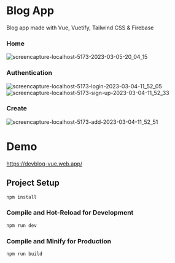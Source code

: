 # Blog App

Blog app made with Vue, Vuetify, Tailwind CSS & Firebase

### Home
![screencapture-localhost-5173-2023-03-05-20_04_15](https://user-images.githubusercontent.com/37959710/222966906-e2638e11-2648-4b0d-ace0-0e2243508773.png)

### Authentication
![screencapture-localhost-5173-login-2023-03-04-11_52_05](https://user-images.githubusercontent.com/37959710/222966631-9517ac77-a55f-4ccd-870d-9fe55184b156.png)
![screencapture-localhost-5173-sign-up-2023-03-04-11_52_33](https://user-images.githubusercontent.com/37959710/222966634-2836ded3-41d9-411f-aa9c-ff8b6e25272f.png)

### Create
![screencapture-localhost-5173-add-2023-03-04-11_52_51](https://user-images.githubusercontent.com/37959710/222966624-f2b536ca-cf64-4b7c-837d-54658878d4f6.png)

# Demo

https://devblog-vue.web.app/

## Project Setup

```sh
npm install
```

### Compile and Hot-Reload for Development

```sh
npm run dev
```

### Compile and Minify for Production

```sh
npm run build
```
